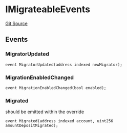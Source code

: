 # IMigrateableEvents
[Git Source](https://github.com/jordaniza/auxo-governance/blob/a1f69a902e4549a031b707b4f353e1bf999b68f6/src/modules/governance/Migrator.sol)


## Events
### MigratorUpdated

```solidity
event MigratorUpdated(address indexed newMigrator);
```

### MigrationEnabledChanged

```solidity
event MigrationEnabledChanged(bool enabled);
```

### Migrated
should be emitted within the override


```solidity
event Migrated(address indexed account, uint256 amountDepositMigrated);
```

